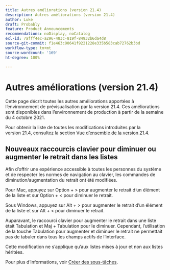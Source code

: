 ```yaml
---
title: Autres améliorations (version 21.4)
description: Autres améliorations (version 21.4)
author: Luke
draft: Probably
feature: Product Announcements
recommendations: noDisplay, noCatalog
exl-id: 7afff4ec-a296-483c-819f-84932b6da4d8
source-git-commit: f1e463c90641f9221228e335b583cab72762b3bd
workflow-type: tm+mt
source-wordcount: '169'
ht-degree: 100%

---
```


# Autres améliorations (version 21.4)

Cette page décrit toutes les autres améliorations apportées à l’environnement de prévisualisation par la version 21.4. Ces améliorations sont disponibles dans l’environnement de production à partir de la semaine du 4 octobre 2021.

Pour obtenir la liste de toutes les modifications introduites par la version 21.4, consultez la section [Vue d’ensemble de la version 21.4](../../../product-announcements/product-releases/21.4-release-activity/21-4-release-overview.md).

## Nouveaux raccourcis clavier pour diminuer ou augmenter le retrait dans les listes

Afin d’offrir une expérience accessible à toutes les personnes du système et de respecter les normes de navigation au clavier, les commandes de diminution/augmentation du retrait ont été modifiées.

Pour Mac, appuyez sur Option + > pour augmenter le retrait d’un élément de la liste et sur Option + &lt; pour diminuer le retrait.

Sous Windows, appuyez sur Alt + > pour augmenter le retrait d’un élément de la liste et sur Alt + &lt; pour diminuer le retrait.

Auparavant, le raccourci clavier pour augmenter le retrait dans une liste était Tabulation et Maj + Tabulation pour le diminuer. Cependant, l’utilisation de la touche Tabulation pour augmenter et diminuer le retrait ne permettait pas de tabuler dans tous les champs actifs de l’interface.

Cette modification ne s’applique qu’aux listes mises à jour et non aux listes héritées.

Pour plus d’informations, voir [Créer des sous-tâches](../../../manage-work/tasks/create-tasks/create-subtasks.md).
